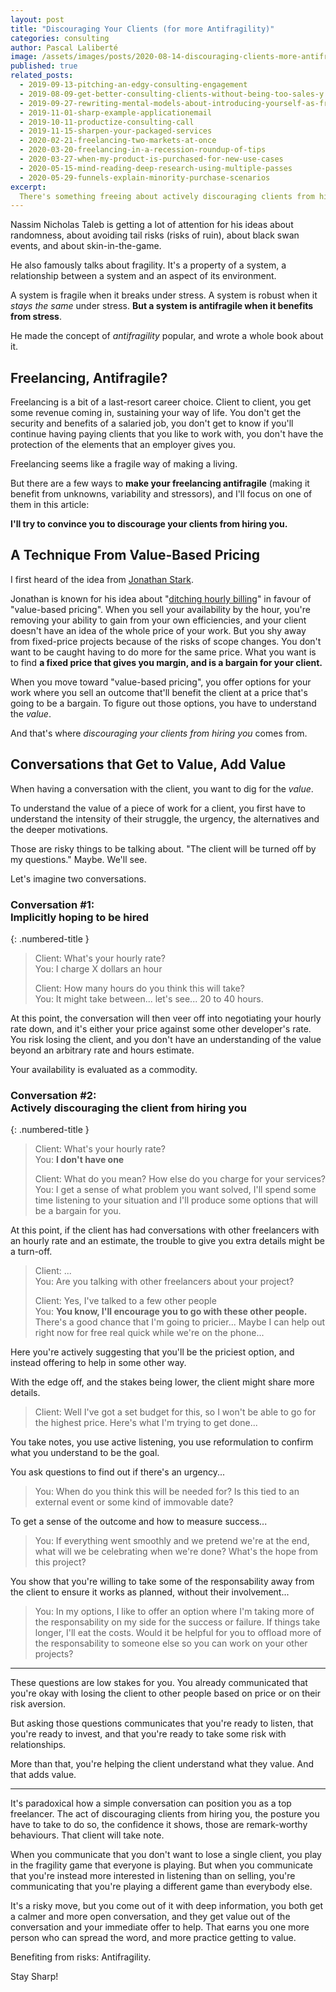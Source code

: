 ```yaml
---
layout: post
title: "Discouraging Your Clients (for more Antifragility)"
categories: consulting
author: Pascal Laliberté
image: /assets/images/posts/2020-08-14-discouraging-clients-more-antifragility.jpg
published: true
related_posts:
  - 2019-09-13-pitching-an-edgy-consulting-engagement
  - 2019-08-09-get-better-consulting-clients-without-being-too-sales-y
  - 2019-09-27-rewriting-mental-models-about-introducing-yourself-as-freelancer
  - 2019-11-01-sharp-example-applicationemail
  - 2019-10-11-productize-consulting-call
  - 2019-11-15-sharpen-your-packaged-services
  - 2020-02-21-freelancing-two-markets-at-once
  - 2020-03-20-freelancing-in-a-recession-roundup-of-tips
  - 2020-03-27-when-my-product-is-purchased-for-new-use-cases
  - 2020-05-15-mind-reading-deep-research-using-multiple-passes
  - 2020-05-29-funnels-explain-minority-purchase-scenarios
excerpt:
  There's something freeing about actively discouraging clients from hiring you. But more than that, it gives you a competitive edge. You get a deep understanding of the value, and in turn you get a committed client who'll spread the word. Antifragility.
---
```


Nassim Nicholas Taleb is getting a lot of attention for his ideas about randomness, about avoiding tail risks (risks of ruin), about black swan events, and about skin-in-the-game.

He also famously talks about fragility. It's a property of a system, a relationship between a system and an aspect of its environment.

A system is fragile when it breaks under stress. A system is robust when it _stays the same_ under stress. **But a system is antifragile when it benefits from stress**.

He made the concept of _antifragility_ popular, and wrote a whole book about it.

## Freelancing, Antifragile?

Freelancing is a bit of a last-resort career choice. Client to client, you get some revenue coming in, sustaining your way of life. You don't get the security and benefits of a salaried job, you don't get to know if you'll continue having paying clients that you like to work with, you don't have the protection of the elements that an employer gives you.

Freelancing seems like a fragile way of making a living.

But there are a few ways to **make your freelancing antifragile** (making it benefit from unknowns, variability and stressors), and I'll focus on one of them in this article:

**I'll try to convince you to discourage your clients from hiring you.**

## A Technique From Value-Based Pricing

I first heard of the idea from [Jonathan Stark](https://jonathanstark.com).

Jonathan is known for his idea about "[ditching hourly billing](https://podcast.ditchinghourly.com)" in favour of "value-based pricing". When you sell your availability by the hour, you're removing your ability to gain from your own efficiencies, and your client doesn't have an idea of the whole price of your work. But you shy away from fixed-price projects because of the risks of scope changes. You don't want to be caught having to do more for the same price. What you want is to find **a fixed price that gives you margin, and is a bargain for your client.**

When you move toward "value-based pricing", you offer options for your work where you sell an outcome that'll benefit the client at a price that's going to be a bargain. To figure out those options, you have to understand the _value_.

And that's where _discouraging your clients from hiring you_ comes from.

## Conversations that Get to Value, Add Value

When having a conversation with the client, you want to dig for the _value_.

To understand the value of a piece of work for a client, you first have to understand the intensity of their struggle, the urgency, the alternatives and the deeper motivations.

Those are risky things to be talking about. "The client will be turned off by my questions." Maybe. We'll see.

Let's imagine two conversations.

### **Conversation #1:**<br> Implicitly hoping to be hired
{: .numbered-title }

> Client: What's your hourly rate?  
> You: I charge X dollars an hour  
> 
> Client: How many hours do you think this will take?  
> You: It might take between... let's see... 20 to 40 hours.

At this point, the conversation will then veer off into negotiating your hourly rate down, and it's either your price against some other developer's rate. You risk losing the client, and you don't have an understanding of the value beyond an arbitrary rate and hours estimate.

Your availability is evaluated as a commodity.

### **Conversation #2:**<br> Actively discouraging the client from hiring you
{: .numbered-title }

> Client: What's your hourly rate?  
> You: **I don't have one**
>
> Client: What do you mean? How else do you charge for your services?  
> You: I get a sense of what problem you want solved, I'll spend some time listening to your situation and I'll produce some options that will be a bargain for you.

At this point, if the client has had conversations with other freelancers with an hourly rate and an estimate, the trouble to give you extra details might be a turn-off.

> Client: ...  
> You: Are you talking with other freelancers about your project?
> 
> Client: Yes, I've talked to a few other people  
> You: **You know, I'll encourage you to go with these other people.** There's a good chance that I'm going to pricier... Maybe I can help out right now for free real quick while we're on the phone...

Here you're actively suggesting that you'll be the priciest option, and instead offering to help in some other way.

With the edge off, and the stakes being lower, the client might share more details.

> Client: Well I've got a set budget for this, so I won't be able to go for the highest price. Here's what I'm trying to get done...

You take notes, you use active listening, you use reformulation to confirm what you understand to be the goal.

You ask questions to find out if there's an urgency...

> You: When do you think this will be needed for? Is this tied to an external event or some kind of immovable date?

To get a sense of the outcome and how to measure success...

> You: If everything went smoothly and we pretend we're at the end, what will we be celebrating when we're done? What's the hope from this project?

You show that you're willing to take some of the responsability away from the client to ensure it works as planned, without their involvement...

> You: In my options, I like to offer an option where I'm taking more of the responsability on my side for the success or failure. If things take longer, I'll eat the costs. Would it be helpful for you to offload more of the responsability to someone else so you can work on your other projects?

---

These questions are low stakes for you. You already communicated that you're okay with losing the client to other people based on price or on their risk aversion.

But asking those questions communicates that you're ready to listen, that you're ready to invest, and that you're ready to take some risk with relationships.

More than that, you're helping the client understand what they value. And that adds value.

---

It's paradoxical how a simple conversation can position you as a top freelancer. The act of discouraging clients from hiring you, the posture you have to take to do so, the confidence it shows, those are remark-worthy behaviours. That client will take note.

When you communicate that you don't want to lose a single client, you play in the fragility game that everyone is playing. But when you communicate that you're instead more interested in listening than on selling, you're communicating that you're playing a different game than everybody else.

It's a risky move, but you come out of it with deep information, you both get a calmer and more open conversation, and they get value out of the conversation and your immediate offer to help. That earns you one more person who can spread the word, and more practice getting to value.

Benefiting from risks: Antifragility.

Stay Sharp!
